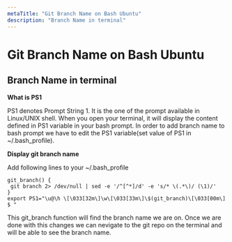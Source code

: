 ```yaml
---
metaTitle: "Git Branch Name on Bash Ubuntu"
description: "Branch Name in terminal"
---
```


# Git Branch Name on Bash Ubuntu




## Branch Name in terminal


**What is PS1**

PS1 denotes Prompt String 1. It is the one of the prompt available in Linux/UNIX shell. When you open your terminal, it will display the content defined in PS1 variable in your bash prompt. In order to add branch name to bash prompt we have to edit the PS1 variable(set value of PS1 in ~/.bash_profile).

**Display git branch name**

Add following lines to your ~/.bash_profile

```git
git_branch() {
 git branch 2> /dev/null | sed -e '/^[^*]/d' -e 's/* \(.*\)/ (\1)/'
}
export PS1="\u@\h \[\033[32m\]\w\[\033[33m\]\$(git_branch)\[\033[00m\] $ "

```

This git_branch function will find the branch name we are on.
Once we are done with this changes we can nevigate to the git repo on the terminal and will be able to see the branch name.

